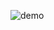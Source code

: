 ![demo](https://github.com/hipp0campus/50projects50days/blob/master/gifs/12_expanding_questions.gif)

